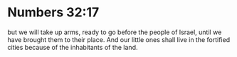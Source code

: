 # Numbers 32:17

but we will take up arms, ready to go before the people of Israel, until we have brought them to their place. And our little ones shall live in the fortified cities because of the inhabitants of the land.
